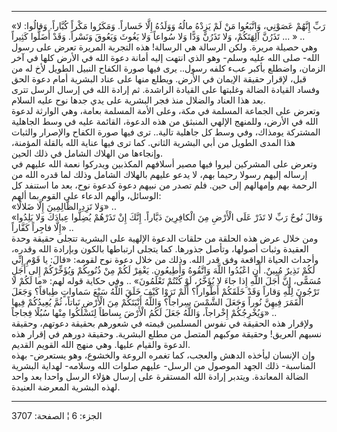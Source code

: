 ------------------------------------------------------------------------

«رَبِّ إِنَّهُمْ عَصَوْنِي، وَاتَّبَعُوا مَنْ لَمْ يَزِدْهُ مالُهُ وَوَلَدُهُ إِلَّا خَساراً. وَمَكَرُوا مَكْراً
كُبَّاراً. وَقالُوا: لا تَذَرُنَّ آلِهَتَكُمْ، وَلا تَذَرُنَّ وَدًّا وَلا سُواعاً وَلا يَغُوثَ وَيَعُوقَ
وَنَسْراً. وَقَدْ أَضَلُّوا كَثِيراً ... » ..  
وهي حصيلة مريرة. ولكن الرسالة هي الرسالة! هذه التجربة المريرة تعرض على
رسول الله- صلى الله عليه وسلم- وهو الذي انتهت إليه أمانة دعوة الله في
الأرض كلها في آخر الزمان، واضطلع بأكبر عبء كلفه رسول.. يرى فيها صورة
الكفاح النبيل الطويل لأخ له من قبل، لإقرار حقيقة الإيمان في الأرض. ويطلع
منها على عناد البشرية أمام دعوة الحق وفساد القيادة الضالة وغلبتها على
القيادة الراشدة. ثم إرادة الله في إرسال الرسل تترى بعد هذا العناد
والضلال منذ فجر البشرية على يدي جدها نوح عليه السلام.  
وتعرض على الجماعة المسلمة في مكة، وعلى الأمة المسلمة بعامة، وهي الوارثة
لدعوة الله في الأرض، وللمنهج الإلهي المنبثق من هذه الدعوة، القائمة عليه
في وسط الجاهلية المشتركة يومذاك، وفي وسط كل جاهلية تالية.. ترى فيها صورة
الكفاح والإصرار والثبات هذا المدى الطويل من أبي البشرية الثاني. كما ترى
فيها عناية الله بالقلة المؤمنة، وإنجاءها من الهلاك الشامل في ذلك
الحين.  
وتعرض على المشركين ليروا فيها مصير أسلافهم المكذبين ويدركوا نعمة الله
عليهم في إرساله إليهم رسولا رحيما بهم، لا يدعو عليهم بالهلاك الشامل وذلك
لما قدره الله من الرحمة بهم وإمهالهم إلى حين. فلم تصدر من نبيهم دعوة
كدعوة نوح، بعد ما استنفد كل الوسائل، وألهم الدعاء على القوم بما ألهم:  
«وَلا تَزِدِ الظَّالِمِينَ إِلَّا ضَلالًا» ..  
«وَقالَ نُوحٌ رَبِّ لا تَذَرْ عَلَى الْأَرْضِ مِنَ الْكافِرِينَ دَيَّاراً. إِنَّكَ إِنْ تَذَرْهُمْ يُضِلُّوا
عِبادَكَ وَلا يَلِدُوا إِلَّا فاجِراً كَفَّاراً» ..  
ومن خلال عرض هذه الحلقة من حلقات الدعوة الإلهية على البشرية تتجلى حقيقة
وحدة العقيدة وثبات أصولها، وتأصل جذورها. كما يتجلى ارتباطها بالكون
وبإرادة الله وقدره، وأحداث الحياة الواقعة وفق قدر الله. وذلك من خلال
دعوة نوح لقومه: «قالَ: يا قَوْمِ إِنِّي لَكُمْ نَذِيرٌ مُبِينٌ. أَنِ اعْبُدُوا اللَّهَ وَاتَّقُوهُ
وَأَطِيعُونِ. يَغْفِرْ لَكُمْ مِنْ ذُنُوبِكُمْ وَيُؤَخِّرْكُمْ إِلى أَجَلٍ مُسَمًّى، إِنَّ أَجَلَ اللَّهِ إِذا جاءَ لا
يُؤَخَّرُ، لَوْ كُنْتُمْ تَعْلَمُونَ» .. وفي حكاية قوله لهم: «ما لَكُمْ لا تَرْجُونَ لِلَّهِ وَقاراً
وَقَدْ خَلَقَكُمْ أَطْواراً؟ أَلَمْ تَرَوْا كَيْفَ خَلَقَ اللَّهُ سَبْعَ سَماواتٍ طِباقاً؟ وَجَعَلَ الْقَمَرَ
فِيهِنَّ نُوراً وَجَعَلَ الشَّمْسَ سِراجاً؟ وَاللَّهُ أَنْبَتَكُمْ مِنَ الْأَرْضِ نَباتاً، ثُمَّ يُعِيدُكُمْ فِيها
وَيُخْرِجُكُمْ إِخْراجاً، وَاللَّهُ جَعَلَ لَكُمُ الْأَرْضَ بِساطاً لِتَسْلُكُوا مِنْها سُبُلًا فِجاجاً» ..  
ولإقرار هذه الحقيقة في نفوس المسلمين قيمته في شعورهم بحقيقة دعوتهم،
وحقيقة نسبهم العريق! وحقيقة موكبهم المتصل من مطلع البشرية. وحقيقة دورهم
في إقرار هذه الدعوة والقيام عليها. وهي منهج الله القويم القديم.  
وإن الإنسان ليأخذه الدهش والعجب، كما تغمره الروعة والخشوع، وهو يستعرض-
بهذه المناسبة- ذلك الجهد الموصول من الرسل- عليهم صلوات الله وسلامه-
لهداية البشرية الضالة المعاندة. ويتدبر إرادة الله المستقرة على إرسال
هؤلاء الرسل واحدا بعد واحد لهذه البشرية المعرضة العنيدة.

------------------------------------------------------------------------

الجزء: 6 ¦ الصفحة: 3707
